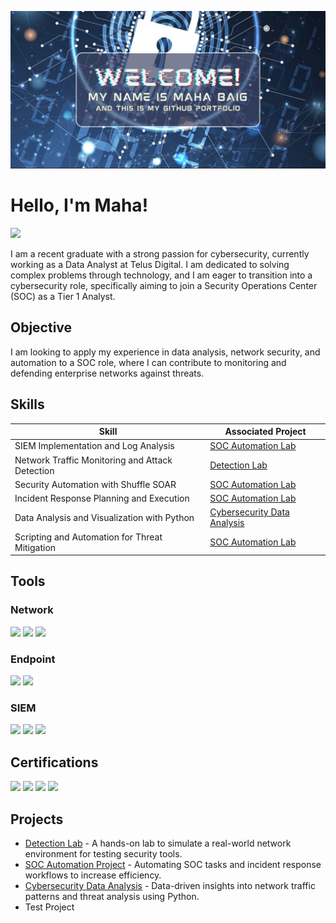 ![Banner](https://github.com/mahabaig/mahabaig/blob/main/Add%20a%20heading.png?raw=true)


# Hello, I'm Maha! 
<a href="https://www.linkedin.com/in/mahabaig"><img src="https://img.shields.io/badge/-LinkedIn-0072b1?&style=for-the-badge&logo=linkedin&logoColor=white" /></a>

I am a recent graduate with a strong passion for cybersecurity, currently working as a Data Analyst at Telus Digital. I am dedicated to solving complex problems through technology, and I am eager to transition into a cybersecurity role, specifically aiming to join a Security Operations Center (SOC) as a Tier 1 Analyst.

## Objective
I am looking to apply my experience in data analysis, network security, and automation to a SOC role, where I can contribute to monitoring and defending enterprise networks against threats.

## Skills

| Skill                                         | Associated Project         |
|-----------------------------------------------|----------------------------|
| SIEM Implementation and Log Analysis          | [SOC Automation Lab](https://github.com/mahabaig/soc-automation-lab) |
| Network Traffic Monitoring and Attack Detection | [Detection Lab](https://github.com/mahabaig/detection-lab) |
| Security Automation with Shuffle SOAR         | [SOC Automation Lab](https://github.com/mahabaig/soc-automation-lab) |
| Incident Response Planning and Execution      | [SOC Automation Lab](https://github.com/mahabaig/soc-automation-lab) |
| Data Analysis and Visualization with Python   | [Cybersecurity Data Analysis](https://github.com/mahabaig/cybersecurity-data-analysis) |
| Scripting and Automation for Threat Mitigation | [SOC Automation Lab](https://github.com/mahabaig/soc-automation-lab) |

## Tools

### Network
<div>
    <img src="https://img.shields.io/badge/-Wireshark-1679A7?&style=for-the-badge&logo=Wireshark&logoColor=white" />
    <img src="https://img.shields.io/badge/-Suricata-EF3B2D?&style=for-the-badge&logo=Suricata&logoColor=white" />
    <img src="https://img.shields.io/badge/-Zeek-777BB4?&style=for-the-badge&logo=Zeek&logoColor=white" />
</div>

### Endpoint
<div>
    <img src="https://img.shields.io/badge/-Microsoft_Defender_for_Endpoint-00A4EF?&style=for-the-badge&logo=Microsoft&logoColor=white" />
    <img src="https://img.shields.io/badge/-Velociraptor-4B275F?&style=for-the-badge&logo=Velociraptor&logoColor=white" />
</div>

### SIEM
<div>
    <img src="https://img.shields.io/badge/-Microsoft_Sentinel-0078D4?&style=for-the-badge&logo=Microsoft&logoColor=white" />
    <img src="https://img.shields.io/badge/-Splunk-000000?&style=for-the-badge&logo=Splunk&logoColor=white" />
    <img src="https://img.shields.io/badge/-Elastic-005571?&style=for-the-badge&logo=Elastic&logoColor=white" />
</div>

## Certifications
<div>
    <img src="https://img.shields.io/badge/-Security%2B-FF0000?&style=for-the-badge&logo=CompTIA&logoColor=white" />
    <img src="https://img.shields.io/badge/-Network%2B-007ACC?&style=for-the-badge&logo=CompTIA&logoColor=white" />
    <img src="https://img.shields.io/badge/-A%2B-4D4D4D?&style=for-the-badge&logo=CompTIA&logoColor=white" />
    <img src="https://img.shields.io/badge/-CDSA-006400?&style=for-the-badge&logoColor=white" />
</div>

## Projects
- [Detection Lab](https://github.com/mahabaig/detection-lab) - A hands-on lab to simulate a real-world network environment for testing security tools.
- [SOC Automation Project](https://github.com/mahabaig/soc-automation-lab) - Automating SOC tasks and incident response workflows to increase efficiency.
- [Cybersecurity Data Analysis](https://github.com/mahabaig/cybersecurity-data-analysis) - Data-driven insights into network traffic patterns and threat analysis using Python.
- Test Project
